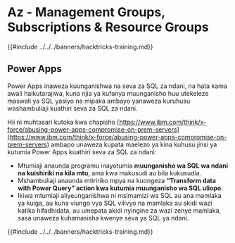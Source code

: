 # Az - Management Groups, Subscriptions & Resource Groups

{{#include ../../../banners/hacktricks-training.md}}

## Power Apps

Power Apps inaweza kuunganishwa na seva za SQL za ndani, na hata kama awali haikutarajiwa, kuna njia ya kufanya muunganisho huu utekeleze maswali ya SQL yasiyo na mipaka ambayo yanaweza kuruhusu washambuliaji kuathiri seva za SQL za ndani.

Hii ni muhtasari kutoka kwa chapisho [https://www.ibm.com/think/x-force/abusing-power-apps-compromise-on-prem-servers](https://www.ibm.com/think/x-force/abusing-power-apps-compromise-on-prem-servers) ambapo unaweza kupata maelezo ya kina kuhusu jinsi ya kutumia Power Apps kuathiri seva za SQL za ndani:

- Mtumiaji anaunda programu inayotumia **muunganisho wa SQL wa ndani na kuishiriki na kila mtu**, ama kwa makusudi au bila kukusudia.
- Mshambuliaji anaunda mtiririko mpya na kuongeza **“Transform data with Power Query” action kwa kutumia muunganisho wa SQL uliopo**.
- Ikiwa mtumiaji aliyeunganishwa ni msimamizi wa SQL au ana mamlaka ya kuiga, au kuna viungo vya SQL vilivyo na mamlaka au akidi wazi katika hifadhidata, au umepata akidi nyingine za wazi zenye mamlaka, sasa unaweza kuhamasisha kwenye seva ya SQL ya ndani.

{{#include ../../../banners/hacktricks-training.md}}

